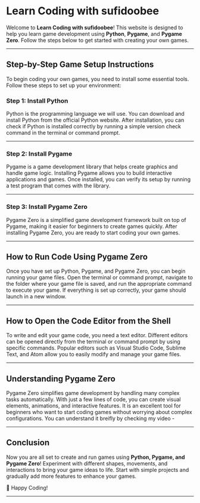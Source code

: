 # Learn Coding with sufidoobee

Welcome to **Learn Coding with sufidoobee**! This website is designed to help you learn game development using **Python**, **Pygame**, and **Pygame Zero**. Follow the steps below to get started with creating your own games.

---

## Step-by-Step Game Setup Instructions

To begin coding your own games, you need to install some essential tools. Follow these steps to set up your environment:

### Step 1: Install Python

Python is the programming language we will use. You can download and install Python from the official Python website. After installation, you can check if Python is installed correctly by running a simple version check command in the terminal or command prompt.

---

### Step 2: Install Pygame

Pygame is a game development library that helps create graphics and handle game logic. Installing Pygame allows you to build interactive applications and games. Once installed, you can verify its setup by running a test program that comes with the library.

---

### Step 3: Install Pygame Zero

Pygame Zero is a simplified game development framework built on top of Pygame, making it easier for beginners to create games quickly. After installing Pygame Zero, you are ready to start coding your own games.

---

## How to Run Code Using Pygame Zero

Once you have set up Python, Pygame, and Pygame Zero, you can begin running your game files. Open the terminal or command prompt, navigate to the folder where your game file is saved, and run the appropriate command to execute your game. If everything is set up correctly, your game should launch in a new window.

---

## How to Open the Code Editor from the Shell

To write and edit your game code, you need a text editor. Different editors can be opened directly from the terminal or command prompt by using specific commands. Popular editors such as Visual Studio Code, Sublime Text, and Atom allow you to easily modify and manage your game files.

---

## Understanding Pygame Zero

Pygame Zero simplifies game development by handling many complex tasks automatically. With just a few lines of code, you can create visual elements, animations, and interactive features. It is an excellent tool for beginners who want to start coding games without worrying about complex configurations. You can understand it breifly by checking my video - 

---

## Conclusion

Now you are all set to create and run games using **Python, Pygame, and Pygame Zero**! Experiment with different shapes, movements, and interactions to bring your game ideas to life. Start with simple projects and gradually add more features to enhance your games.

🚀 Happy Coding!

---
